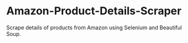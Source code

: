 # Amazon-Product-Details-Scraper
Scrape details of products from Amazon using Selenium and Beautiful Soup.
